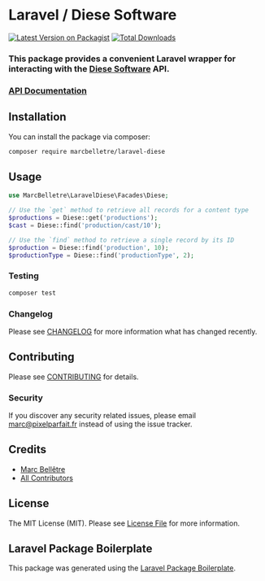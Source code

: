 # Laravel / Diese Software

[![Latest Version on Packagist](https://img.shields.io/packagist/v/marcbelletre/laravel-diese.svg?style=flat-square)](https://packagist.org/packages/marcbelletre/laravel-diese)
[![Total Downloads](https://img.shields.io/packagist/dt/marcbelletre/laravel-diese.svg?style=flat-square)](https://packagist.org/packages/marcbelletre/laravel-diese)

### This package provides a convenient Laravel wrapper for interacting with the [Diese Software](https://www.diesesoftware.com) API.
### [API Documentation](https://apidoc.diesesoftware.com)

## Installation

You can install the package via composer:

```bash
composer require marcbelletre/laravel-diese
```

## Usage

```php
use MarcBelletre\LaravelDiese\Facades\Diese;

// Use the `get` method to retrieve all records for a content type
$productions = Diese::get('productions');
$cast = Diese::find('production/cast/10');

// Use the `find` method to retrieve a single record by its ID
$production = Diese::find('production', 10);
$productionType = Diese::find('productionType', 2);
```

### Testing

```bash
composer test
```

### Changelog

Please see [CHANGELOG](CHANGELOG.md) for more information what has changed recently.

## Contributing

Please see [CONTRIBUTING](CONTRIBUTING.md) for details.

### Security

If you discover any security related issues, please email marc@pixelparfait.fr instead of using the issue tracker.

## Credits

-   [Marc Bellêtre](https://github.com/marcbelletre)
-   [All Contributors](../../contributors)

## License

The MIT License (MIT). Please see [License File](LICENSE.md) for more information.

## Laravel Package Boilerplate

This package was generated using the [Laravel Package Boilerplate](https://laravelpackageboilerplate.com).
